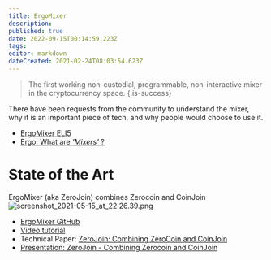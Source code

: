 ```yaml
---
title: ErgoMixer
description: 
published: true
date: 2022-09-15T00:14:59.223Z
tags: 
editor: markdown
dateCreated: 2021-02-24T08:03:54.623Z
---
```


> The first working non-custodial, programmable, non-interactive mixer in the cryptocurrency space. 
{.is-success}


There have been requests from the community to understand the mixer, why it is an important piece of tech, and why people would choose to use it. 

- [ErgoMixer ELI5](https://ergoplatform.org/en/blog/2021-05-12-ergomixer/)
- [Ergo: What are *'Mixers'* ?](https://ergoplatform.org/en/blog/2021-05-19-ergo-what-are-bitcoin-mixers/)

# State of the Art

ErgoMixer (aka ZeroJoin) combines Zerocoin and CoinJoin
![screenshot_2021-05-15_at_22.26.39.png](/screenshot_2021-05-15_at_22.26.39.png)

- [ErgoMixer GitHub](https://github.com/ergoMixer/ergoMixBack)
- [Video tutorial](https://www.youtube.com/watch?v=03_2HH82Plw)
- Technical Paper: [ZeroJoin: Combining ZeroCoin and CoinJoin](https://eprint.iacr.org/2020/560.pdf)
- [Presentation: ZeroJoin - Combining Zerocoin and CoinJoin](https://ergoplatform.org/docs/CBT_2020_ZeroJoin_Combining_Zerocoin_and_CoinJoin_v3.pdf)








